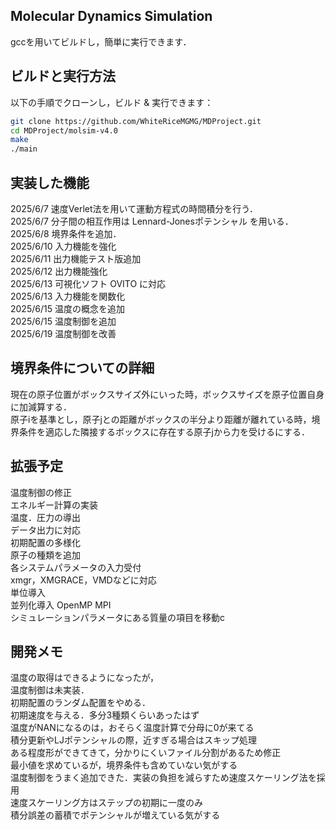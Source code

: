 ## Molecular Dynamics Simulation 
gccを用いてビルドし，簡単に実行できます．

## ビルドと実行方法
以下の手順でクローンし，ビルド & 実行できます：

```bash
git clone https://github.com/WhiteRiceMGMG/MDProject.git
cd MDProject/molsim-v4.0
make
./main
```

## 実装した機能
2025/6/7  速度Verlet法を用いて運動方程式の時間積分を行う．<br>
2025/6/7  分子間の相互作用は Lennard-Jonesポテンシャル を用いる．<br>
2025/6/8  境界条件を追加．<br>
2025/6/10 入力機能を強化 <br>
2025/6/11 出力機能テスト版追加 <br>
2025/6/12 出力機能強化<br>
2025/6/13 可視化ソフト OVITO に対応<br>
2025/6/13 入力機能を関数化 <br>
2025/6/15 温度の概念を追加 <br>
2025/6/15 温度制御を追加<br>
2025/6/19 温度制御を改善<br>

## 境界条件についての詳細
現在の原子位置がボックスサイズ外にいった時，ボックスサイズを原子位置自身に加減算する．<br>
原子iを基準とし，原子jとの距離がボックスの半分より距離が離れている時，境界条件を適応した隣接するボックスに存在する原子jから力を受けるにする．<br>

## 拡張予定
温度制御の修正<br>
エネルギー計算の実装<br>
温度．圧力の導出<br>
データ出力に対応<br>
初期配置の多様化<br>
原子の種類を追加<br>
各システムパラメータの入力受付<br>
xmgr，XMGRACE，VMDなどに対応<br>
単位導入<br>
並列化導入 OpenMP MPI<br>
シミュレーションパラメータにある質量の項目を移動c

## 開発メモ
温度の取得はできるようになったが，<br>
温度制御は未実装．<br>
初期配置のランダム配置をやめる．<br>
初期速度を与える．多分3種類くらいあったはず<br>
温度がNANになるのは，おそらく温度計算で分母に0が来てる<br>
積分更新やLJポテンシャルの際，近すぎる場合はスキップ処理<br>
ある程度形ができてきて，分かりにくいファイル分割があるため修正<br>
最小値を求めているが，境界条件も含めていない気がする<br>
温度制御をうまく追加できた．実装の負担を減らすため速度スケーリング法を採用<br>
速度スケーリング方はステップの初期に一度のみ<br>
積分誤差の蓄積でポテンシャルが増えている気がする<br>











